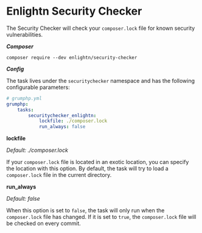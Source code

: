 # Enlightn Security Checker

The Security Checker will check your `composer.lock` file for known security vulnerabilities.

***Composer***

```
composer require --dev enlightn/security-checker
```

***Config***

The task lives under the `securitychecker` namespace and has the following configurable parameters:

```yaml
# grumphp.yml
grumphp:
    tasks:
        securitychecker_enlightn:
            lockfile: ./composer.lock
            run_always: false
```

**lockfile**

*Default: ./composer.lock*

If your `composer.lock` file is located in an exotic location, you can specify the location with this option. By default, the task will try to load a `composer.lock` file in the current directory.

**run_always**

*Default: false*

When this option is set to `false`, the task will only run when the `composer.lock` file has changed. If it is set to `true`, the `composer.lock` file will be checked on every commit.
